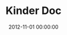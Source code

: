 ---
layout: inner
position: left
title: 'Kinder Doc'
lead_text: 'A web-based app to help preliminary school teachers organize and document their teaching works -lesson planning, syllabus, student assessment & observation, etc- in a digitalized and more simplified way.'
tags: ['MySQL', 'PHP', 'HTML, CSS', 'JS, jQuery']
featured_image: ['/img/posts/kinderdoc-min.png']
date: 2012-11-01 00:00:00
categories: ['Web']
project_link: ''
button_icon: ''
button_text: ''
order: 2
visible: 1
company: 'Danawa Education, Sdn Bhd'
---